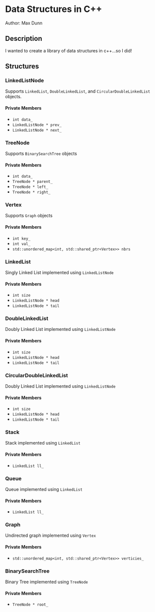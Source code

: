 # Data Structures in C++
Author: Max Dunn
## Description
I wanted to create a library of data structures in c++...so I did!
## Structures
### LinkedListNode
Supports `LinkedList`, `DoubleLinkedList`, and `CircularDoubleLinkedList` objects.
#### Private Members
- `int data_`
- `LinkedListNode * prev_`
- `LinkedListNode * next_`
### TreeNode
Supports `BinarySearchTree` objects
#### Private Members
- `int data_`
- `TreeNode * parent_`
- `TreeNode * left_`
- `TreeNode * right_`
### Vertex
Supports `Graph` objects
#### Private Members
- `int key_`
- `int val_`
- `std::unordered_map<int, std::shared_ptr<Vertex>> nbrs`
### LinkedList
Singly Linked List implemented using `LinkedListNode`
#### Private Members
- `int size`
- `LinkedListNode * head`
- `LinkedListNode * tail`
### DoubleLinkedList
Doubly Linked List implemented using `LinkedListNode`
#### Private Members
- `int size`
- `LinkedListNode * head`
- `LinkedListNode * tail`
### CircularDoubleLinkedList
Doubly Linked List implemented using `LinkedListNode`
#### Private Members
- `int size`
- `LinkedListNode * head`
- `LinkedListNode * tail`
### Stack
Stack implemented using `LinkedList`
#### Private Members
- `LinkedList ll_`
### Queue
Queue implemented using `LinkedList`
#### Private Members
- `LinkedList ll_`
### Graph
Undirected graph implemented using `Vertex`
#### Private Members
- `std::unordered_map<int, std::shared_ptr<Vertex>> verticies_`
### BinarySearchTree
Binary Tree implemented using `TreeNode`
#### Private Members
- `TreeNode * root_`